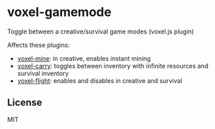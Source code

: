 # voxel-gamemode

Toggle between a creative/survival game modes (voxel.js plugin)

Affects these plugins:

* [voxel-mine](https://github.com/voxel/voxel-mine): in creative, enables instant mining
* [voxel-carry](https://github.com/voxel/voxel-carry): toggles between inventory with infinite resources and survival inventory
* [voxel-flight](https://github.com/voxel/voxel-flight): enables and disables in creative and survival

## License

MIT
